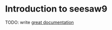 # Introduction to seesaw9

TODO: write [great documentation](http://jacobian.org/writing/what-to-write/)
